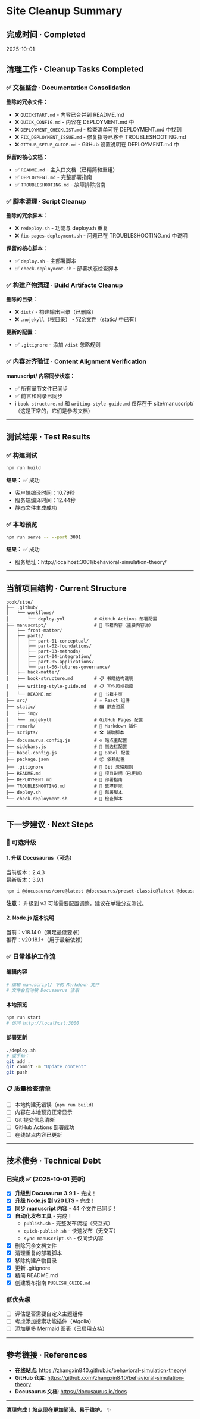 # Site Cleanup Summary

## 完成时间 · Completed
2025-10-01

## 清理工作 · Cleanup Tasks Completed

### ✅ 文档整合 · Documentation Consolidation

**删除的冗余文件：**
- ❌ `QUICKSTART.md` - 内容已合并到 README.md
- ❌ `QUICK_CONFIG.md` - 内容在 DEPLOYMENT.md 中
- ❌ `DEPLOYMENT_CHECKLIST.md` - 检查清单可在 DEPLOYMENT.md 中找到
- ❌ `FIX_DEPLOYMENT_ISSUE.md` - 修复指导已移至 TROUBLESHOOTING.md
- ❌ `GITHUB_SETUP_GUIDE.md` - GitHub 设置说明在 DEPLOYMENT.md 中

**保留的核心文档：**
- ✅ `README.md` - 主入口文档（已精简和重组）
- ✅ `DEPLOYMENT.md` - 完整部署指南
- ✅ `TROUBLESHOOTING.md` - 故障排除指南

### ✅ 脚本清理 · Script Cleanup

**删除的冗余脚本：**
- ❌ `redeploy.sh` - 功能与 deploy.sh 重复
- ❌ `fix-pages-deployment.sh` - 问题已在 TROUBLESHOOTING.md 中说明

**保留的核心脚本：**
- ✅ `deploy.sh` - 主部署脚本
- ✅ `check-deployment.sh` - 部署状态检查脚本

### ✅ 构建产物清理 · Build Artifacts Cleanup

**删除的目录：**
- ❌ `dist/` - 构建输出目录（已删除）
- ❌ `.nojekyll`（根目录） - 冗余文件（static/ 中已有）

**更新的配置：**
- ✅ `.gitignore` - 添加 `/dist` 忽略规则

### ✅ 内容对齐验证 · Content Alignment Verification

**manuscript/ 内容同步状态：**
- ✅ 所有章节文件已同步
- ✅ 前言和附录已同步
- ℹ️  `book-structure.md` 和 `writing-style-guide.md` 仅存在于 site/manuscript/
  （这是正常的，它们是参考文档）

---

## 测试结果 · Test Results

### ✅ 构建测试
```bash
npm run build
```
**结果：** ✅ 成功
- 客户端编译时间：10.79秒
- 服务端编译时间：12.44秒
- 静态文件生成成功

### ✅ 本地预览
```bash
npm run serve -- --port 3001
```
**结果：** ✅ 成功
- 服务地址：http://localhost:3001/behavioral-simulation-theory/

---

## 当前项目结构 · Current Structure

```
book/site/
├── .github/
│   └── workflows/
│       └── deploy.yml           # GitHub Actions 部署配置
├── manuscript/                  # 📖 书籍内容（主要内容源）
│   ├── front-matter/
│   ├── parts/
│   │   ├── part-01-conceptual/
│   │   ├── part-02-foundations/
│   │   ├── part-03-methods/
│   │   ├── part-04-integration/
│   │   ├── part-05-applications/
│   │   └── part-06-futures-governance/
│   ├── back-matter/
│   ├── book-structure.md        # 📋 书籍结构说明
│   ├── writing-style-guide.md   # 📋 写作风格指南
│   └── README.md                # 📖 书籍主页
├── src/                         # ⚛️ React 组件
├── static/                      # 🖼️ 静态资源
│   ├── img/
│   └── .nojekyll                # GitHub Pages 配置
├── remark/                      # 🔧 Markdown 插件
├── scripts/                     # 🛠️ 辅助脚本
├── docusaurus.config.js         # ⚙️ 站点主配置
├── sidebars.js                  # 📑 侧边栏配置
├── babel.config.js              # 🔧 Babel 配置
├── package.json                 # 📦 依赖配置
├── .gitignore                   # 🚫 Git 忽略规则
├── README.md                    # 📘 项目说明（已更新）
├── DEPLOYMENT.md                # 🚀 部署指南
├── TROUBLESHOOTING.md           # 🔧 故障排除
├── deploy.sh                    # 📜 部署脚本
└── check-deployment.sh          # 📜 检查脚本
```

---

## 下一步建议 · Next Steps

### 🔄 可选升级

#### 1. 升级 Docusaurus（可选）
当前版本：2.4.3  
最新版本：3.9.1

```bash
npm i @docusaurus/core@latest @docusaurus/preset-classic@latest @docusaurus/module-type-aliases@latest
```

**注意：** 升级到 v3 可能需要配置调整，建议在单独分支测试。

#### 2. Node.js 版本说明
当前：v18.14.0（满足最低要求）  
推荐：v20.18.1+（用于最新依赖）

### ✅ 日常维护工作流

#### 编辑内容
```bash
# 编辑 manuscript/ 下的 Markdown 文件
# 文件会自动被 Docusaurus 读取
```

#### 本地预览
```bash
npm run start
# 访问 http://localhost:3000
```

#### 部署更新
```bash
./deploy.sh
# 或手动：
git add .
git commit -m "Update content"
git push
```

### 📋 质量检查清单

- [ ] 本地构建无错误（`npm run build`）
- [ ] 内容在本地预览正常显示
- [ ] Git 提交信息清晰
- [ ] GitHub Actions 部署成功
- [ ] 在线站点内容已更新

---

## 技术债务 · Technical Debt

### 已完成 ✅ (2025-10-01 更新)
- [x] **升级到 Docusaurus 3.9.1** - 完成！
- [x] **升级 Node.js 到 v20 LTS** - 完成！
- [x] **同步 manuscript 内容** - 44 个文件已同步！
- [x] **自动化发布工具** - 完成！
  - `publish.sh` - 完整发布流程（交互式）
  - `quick-publish.sh` - 快速发布（无交互）
  - `sync-manuscript.sh` - 仅同步内容
- [x] 删除冗余文档文件
- [x] 清理重复的部署脚本
- [x] 移除构建产物目录
- [x] 更新 .gitignore
- [x] 精简 README.md
- [x] 创建发布指南 `PUBLISH_GUIDE.md`

### 低优先级
- [ ] 评估是否需要自定义主题组件
- [ ] 考虑添加搜索功能插件（Algolia）
- [ ] 添加更多 Mermaid 图表（已启用支持）

---

## 参考链接 · References

- **在线站点**: https://zhangxin840.github.io/behavioral-simulation-theory/
- **GitHub 仓库**: https://github.com/zhangxin840/behavioral-simulation-theory
- **Docusaurus 文档**: https://docusaurus.io/docs

---

**清理完成！站点现在更加简洁、易于维护。** ✨

